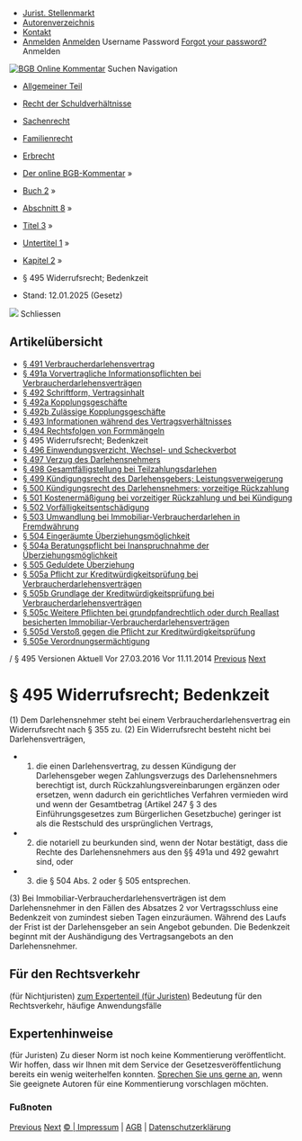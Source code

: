   * [Jurist. Stellenmarkt](https://bgb.kommentar.de/Buch-2/Abschnitt-8/Titel-3/Untertitel-1/Kapitel-2/</job-board> "Jurist. Stellenmarkt")
  * [Autorenverzeichnis](https://bgb.kommentar.de/Buch-2/Abschnitt-8/Titel-3/Untertitel-1/Kapitel-2/</Autorenverzeichnis> "Autorenverzeichnis")
  * [Kontakt](https://bgb.kommentar.de/Buch-2/Abschnitt-8/Titel-3/Untertitel-1/Kapitel-2/</Kontakt>)
  * [Anmelden](https://bgb.kommentar.de/Buch-2/Abschnitt-8/Titel-3/Untertitel-1/Kapitel-2/<#login> "show login form") [Anmelden](https://bgb.kommentar.de/Buch-2/Abschnitt-8/Titel-3/Untertitel-1/Kapitel-2/<#> "hide login form") Username Password
[Forgot your password?](https://bgb.kommentar.de/Buch-2/Abschnitt-8/Titel-3/Untertitel-1/Kapitel-2/</user/forgotpassword>) Anmelden 


[![BGB Online Kommentar](https://bgb.kommentar.de/extension/bgb/design/bgb/images/logo.png)](https://bgb.kommentar.de/Buch-2/Abschnitt-8/Titel-3/Untertitel-1/Kapitel-2/</> "BGB Online Kommentar")
Suchen
Navigation
  * [Allgemeiner Teil](https://bgb.kommentar.de/Buch-2/Abschnitt-8/Titel-3/Untertitel-1/Kapitel-2/</Buch-1>)
  * [Recht der Schuldverhältnisse](https://bgb.kommentar.de/Buch-2/Abschnitt-8/Titel-3/Untertitel-1/Kapitel-2/</Buch-2>)
  * [Sachenrecht](https://bgb.kommentar.de/Buch-2/Abschnitt-8/Titel-3/Untertitel-1/Kapitel-2/</Buch-3>)
  * [Familienrecht](https://bgb.kommentar.de/Buch-2/Abschnitt-8/Titel-3/Untertitel-1/Kapitel-2/</Buch-4>)
  * [Erbrecht](https://bgb.kommentar.de/Buch-2/Abschnitt-8/Titel-3/Untertitel-1/Kapitel-2/</Buch-5>)


  * [Der online BGB-Kommentar](https://bgb.kommentar.de/Buch-2/Abschnitt-8/Titel-3/Untertitel-1/Kapitel-2/</>) »
  * [Buch 2](https://bgb.kommentar.de/Buch-2/Abschnitt-8/Titel-3/Untertitel-1/Kapitel-2/</Buch-2>) »
  * [Abschnitt 8](https://bgb.kommentar.de/Buch-2/Abschnitt-8/Titel-3/Untertitel-1/Kapitel-2/</Buch-2/Abschnitt-8>) »
  * [Titel 3](https://bgb.kommentar.de/Buch-2/Abschnitt-8/Titel-3/Untertitel-1/Kapitel-2/</Buch-2/Abschnitt-8/Titel-3>) »
  * [Untertitel 1](https://bgb.kommentar.de/Buch-2/Abschnitt-8/Titel-3/Untertitel-1/Kapitel-2/</Buch-2/Abschnitt-8/Titel-3/Untertitel-1>) »
  * [Kapitel 2](https://bgb.kommentar.de/Buch-2/Abschnitt-8/Titel-3/Untertitel-1/Kapitel-2/</Buch-2/Abschnitt-8/Titel-3/Untertitel-1/Kapitel-2>) »
  * § 495 Widerrufsrecht; Bedenkzeit 
  * Stand: 12.01.2025 (Gesetz) 


![](https://vg01.met.vgwort.de/na/1c9909529ead4f509072c06d9081a7d5)
Schliessen 
## Artikelübersicht
  * [ § 491 Verbraucherdarlehensvertrag ](https://bgb.kommentar.de/Buch-2/Abschnitt-8/Titel-3/Untertitel-1/Kapitel-2/</Buch-2/Abschnitt-8/Titel-3/Untertitel-1/Kapitel-2/Verbraucherdarlehensvertrag>)
  * [ § 491a Vorvertragliche Informationspflichten bei Verbraucherdarlehensverträgen ](https://bgb.kommentar.de/Buch-2/Abschnitt-8/Titel-3/Untertitel-1/Kapitel-2/</Buch-2/Abschnitt-8/Titel-3/Untertitel-1/Kapitel-2/Vorvertragliche-Informationspflichten-bei-Verbraucherdarlehensvertraegen>)
  * [ § 492 Schriftform, Vertragsinhalt ](https://bgb.kommentar.de/Buch-2/Abschnitt-8/Titel-3/Untertitel-1/Kapitel-2/</Buch-2/Abschnitt-8/Titel-3/Untertitel-1/Kapitel-2/Schriftform-Vertragsinhalt>)
  * [ § 492a Kopplungsgeschäfte ](https://bgb.kommentar.de/Buch-2/Abschnitt-8/Titel-3/Untertitel-1/Kapitel-2/</Buch-2/Abschnitt-8/Titel-3/Untertitel-1/Kapitel-2/Kopplungsgeschaefte>)
  * [ § 492b Zulässige Kopplungsgeschäfte ](https://bgb.kommentar.de/Buch-2/Abschnitt-8/Titel-3/Untertitel-1/Kapitel-2/</Buch-2/Abschnitt-8/Titel-3/Untertitel-1/Kapitel-2/Zulaessige-Kopplungsgeschaefte>)
  * [ § 493 Informationen während des Vertragsverhältnisses ](https://bgb.kommentar.de/Buch-2/Abschnitt-8/Titel-3/Untertitel-1/Kapitel-2/</Buch-2/Abschnitt-8/Titel-3/Untertitel-1/Kapitel-2/Informationen-waehrend-des-Vertragsverhaeltnisses>)
  * [ § 494 Rechtsfolgen von Formmängeln ](https://bgb.kommentar.de/Buch-2/Abschnitt-8/Titel-3/Untertitel-1/Kapitel-2/</Buch-2/Abschnitt-8/Titel-3/Untertitel-1/Kapitel-2/Rechtsfolgen-von-Formmaengeln>)
  * § 495 Widerrufsrecht; Bedenkzeit 
  * [ § 496 Einwendungsverzicht, Wechsel- und Scheckverbot ](https://bgb.kommentar.de/Buch-2/Abschnitt-8/Titel-3/Untertitel-1/Kapitel-2/</Buch-2/Abschnitt-8/Titel-3/Untertitel-1/Kapitel-2/Einwendungsverzicht-Wechsel-und-Scheckverbot>)
  * [ § 497 Verzug des Darlehensnehmers ](https://bgb.kommentar.de/Buch-2/Abschnitt-8/Titel-3/Untertitel-1/Kapitel-2/</Buch-2/Abschnitt-8/Titel-3/Untertitel-1/Kapitel-2/Verzug-des-Darlehensnehmers>)
  * [ § 498 Gesamtfälligstellung bei Teilzahlungsdarlehen ](https://bgb.kommentar.de/Buch-2/Abschnitt-8/Titel-3/Untertitel-1/Kapitel-2/</Buch-2/Abschnitt-8/Titel-3/Untertitel-1/Kapitel-2/Gesamtfaelligstellung-bei-Teilzahlungsdarlehen>)
  * [ § 499 Kündigungsrecht des Darlehensgebers; Leistungsverweigerung ](https://bgb.kommentar.de/Buch-2/Abschnitt-8/Titel-3/Untertitel-1/Kapitel-2/</Buch-2/Abschnitt-8/Titel-3/Untertitel-1/Kapitel-2/Kuendigungsrecht-des-Darlehensgebers-Leistungsverweigerung>)
  * [ § 500 Kündigungsrecht des Darlehensnehmers; vorzeitige Rückzahlung ](https://bgb.kommentar.de/Buch-2/Abschnitt-8/Titel-3/Untertitel-1/Kapitel-2/</Buch-2/Abschnitt-8/Titel-3/Untertitel-1/Kapitel-2/Kuendigungsrecht-des-Darlehensnehmers-vorzeitige-Rueckzahlung>)
  * [ § 501 Kostenermäßigung bei vorzeitiger Rückzahlung und bei Kündigung ](https://bgb.kommentar.de/Buch-2/Abschnitt-8/Titel-3/Untertitel-1/Kapitel-2/</Buch-2/Abschnitt-8/Titel-3/Untertitel-1/Kapitel-2/Kostenermaessigung-bei-vorzeitiger-Rueckzahlung-und-bei-Kuendigung>)
  * [ § 502 Vorfälligkeitsentschädigung ](https://bgb.kommentar.de/Buch-2/Abschnitt-8/Titel-3/Untertitel-1/Kapitel-2/</Buch-2/Abschnitt-8/Titel-3/Untertitel-1/Kapitel-2/Vorfaelligkeitsentschaedigung>)
  * [ § 503 Umwandlung bei Immobiliar-Verbraucherdarlehen in Fremdwährung ](https://bgb.kommentar.de/Buch-2/Abschnitt-8/Titel-3/Untertitel-1/Kapitel-2/</Buch-2/Abschnitt-8/Titel-3/Untertitel-1/Kapitel-2/Umwandlung-bei-Immobiliar-Verbraucherdarlehen-in-Fremdwaehrung>)
  * [ § 504 Eingeräumte Überziehungsmöglichkeit ](https://bgb.kommentar.de/Buch-2/Abschnitt-8/Titel-3/Untertitel-1/Kapitel-2/</Buch-2/Abschnitt-8/Titel-3/Untertitel-1/Kapitel-2/Eingeraeumte-Ueberziehungsmoeglichkeit>)
  * [ § 504a Beratungspflicht bei Inanspruchnahme der Überziehungsmöglichkeit ](https://bgb.kommentar.de/Buch-2/Abschnitt-8/Titel-3/Untertitel-1/Kapitel-2/</Buch-2/Abschnitt-8/Titel-3/Untertitel-1/Kapitel-2/Beratungspflicht-bei-Inanspruchnahme-der-Ueberziehungsmoeglichkeit>)
  * [ § 505 Geduldete Überziehung ](https://bgb.kommentar.de/Buch-2/Abschnitt-8/Titel-3/Untertitel-1/Kapitel-2/</Buch-2/Abschnitt-8/Titel-3/Untertitel-1/Kapitel-2/Geduldete-Ueberziehung>)
  * [ § 505a Pflicht zur Kreditwürdigkeitsprüfung bei Verbraucherdarlehensverträgen ](https://bgb.kommentar.de/Buch-2/Abschnitt-8/Titel-3/Untertitel-1/Kapitel-2/</Buch-2/Abschnitt-8/Titel-3/Untertitel-1/Kapitel-2/Pflicht-zur-Kreditwuerdigkeitspruefung-bei-Verbraucherdarlehensvertraegen>)
  * [ § 505b Grundlage der Kreditwürdigkeitsprüfung bei Verbraucherdarlehensverträgen ](https://bgb.kommentar.de/Buch-2/Abschnitt-8/Titel-3/Untertitel-1/Kapitel-2/</Buch-2/Abschnitt-8/Titel-3/Untertitel-1/Kapitel-2/Grundlage-der-Kreditwuerdigkeitspruefung-bei-Verbraucherdarlehensvertraegen>)
  * [ § 505c Weitere Pflichten bei grundpfandrechtlich oder durch Reallast besicherten Immobiliar-Verbraucherdarlehensverträgen ](https://bgb.kommentar.de/Buch-2/Abschnitt-8/Titel-3/Untertitel-1/Kapitel-2/</Buch-2/Abschnitt-8/Titel-3/Untertitel-1/Kapitel-2/Weitere-Pflichten-bei-grundpfandrechtlich-oder-durch-Reallast-besicherten-Immobiliar-Verbraucherdarlehensvertraegen>)
  * [ § 505d Verstoß gegen die Pflicht zur Kreditwürdigkeitsprüfung ](https://bgb.kommentar.de/Buch-2/Abschnitt-8/Titel-3/Untertitel-1/Kapitel-2/</Buch-2/Abschnitt-8/Titel-3/Untertitel-1/Kapitel-2/Verstoss-gegen-die-Pflicht-zur-Kreditwuerdigkeitspruefung>)
  * [ § 505e Verordnungsermächtigung ](https://bgb.kommentar.de/Buch-2/Abschnitt-8/Titel-3/Untertitel-1/Kapitel-2/</Buch-2/Abschnitt-8/Titel-3/Untertitel-1/Kapitel-2/Verordnungsermaechtigung>)


/ § 495 
Versionen  Aktuell Vor 27.03.2016 Vor 11.11.2014
[Previous](https://bgb.kommentar.de/Buch-2/Abschnitt-8/Titel-3/Untertitel-1/Kapitel-2/</Buch-2/Abschnitt-8/Titel-3/Untertitel-1/Kapitel-2/Rechtsfolgen-von-Formmaengeln> "§ 494 Rechtsfolgen von Formmängeln") [Next](https://bgb.kommentar.de/Buch-2/Abschnitt-8/Titel-3/Untertitel-1/Kapitel-2/</Buch-2/Abschnitt-8/Titel-3/Untertitel-1/Kapitel-2/Einwendungsverzicht-Wechsel-und-Scheckverbot> "§ 496 Einwendungsverzicht, Wechsel- und Scheckverbot")
# § 495 Widerrufsrecht; Bedenkzeit
(1) Dem Darlehensnehmer steht bei einem Verbraucherdarlehensvertrag ein Widerrufsrecht nach § 355 zu.
(2) Ein Widerrufsrecht besteht nicht bei Darlehensverträgen, 
  * 1. die einen Darlehensvertrag, zu dessen Kündigung der Darlehensgeber wegen Zahlungsverzugs des Darlehensnehmers berechtigt ist, durch Rückzahlungsvereinbarungen ergänzen oder ersetzen, wenn dadurch ein gerichtliches Verfahren vermieden wird und wenn der Gesamtbetrag (Artikel 247 § 3 des Einführungsgesetzes zum Bürgerlichen Gesetzbuche) geringer ist als die Restschuld des ursprünglichen Vertrags,
  * 2. die notariell zu beurkunden sind, wenn der Notar bestätigt, dass die Rechte des Darlehensnehmers aus den §§ 491a und 492 gewahrt sind, oder
  * 3. die § 504 Abs. 2 oder § 505 entsprechen.


(3) Bei Immobiliar-Verbraucherdarlehensverträgen ist dem Darlehensnehmer in den Fällen des Absatzes 2 vor Vertragsschluss eine Bedenkzeit von zumindest sieben Tagen einzuräumen. Während des Laufs der Frist ist der Darlehensgeber an sein Angebot gebunden. Die Bedenkzeit beginnt mit der Aushändigung des Vertragsangebots an den Darlehensnehmer.
## Für den Rechtsverkehr 
(für Nichtjuristen)
[zum Expertenteil (für Juristen)](https://bgb.kommentar.de/Buch-2/Abschnitt-8/Titel-3/Untertitel-1/Kapitel-2/<#expertenhinweise>)
Bedeutung für den Rechtsverkehr, häufige Anwendungsfälle
## Expertenhinweise
(für Juristen)
Zu dieser Norm ist noch keine Kommentierung veröffentlicht. Wir hoffen, dass wir Ihnen mit dem Service der Gesetzesveröffentlichung bereits ein wenig weiterhelfen konnten. [Sprechen Sie uns gerne an](https://bgb.kommentar.de/Buch-2/Abschnitt-8/Titel-3/Untertitel-1/Kapitel-2/</Kontakt>), wenn Sie geeignete Autoren für eine Kommentierung vorschlagen möchten. 
### Fußnoten
[Previous](https://bgb.kommentar.de/Buch-2/Abschnitt-8/Titel-3/Untertitel-1/Kapitel-2/</Buch-2/Abschnitt-8/Titel-3/Untertitel-1/Kapitel-2/Rechtsfolgen-von-Formmaengeln> "§ 494 Rechtsfolgen von Formmängeln") [Next](https://bgb.kommentar.de/Buch-2/Abschnitt-8/Titel-3/Untertitel-1/Kapitel-2/</Buch-2/Abschnitt-8/Titel-3/Untertitel-1/Kapitel-2/Einwendungsverzicht-Wechsel-und-Scheckverbot> "§ 496 Einwendungsverzicht, Wechsel- und Scheckverbot")
[© | Impressum](https://bgb.kommentar.de/Buch-2/Abschnitt-8/Titel-3/Untertitel-1/Kapitel-2/</Kontakt>) | [AGB](https://bgb.kommentar.de/Buch-2/Abschnitt-8/Titel-3/Untertitel-1/Kapitel-2/</AGB>) | [Datenschutzerklärung](https://bgb.kommentar.de/Buch-2/Abschnitt-8/Titel-3/Untertitel-1/Kapitel-2/</Datenschutzerklaerung-fuer-Leser>)
